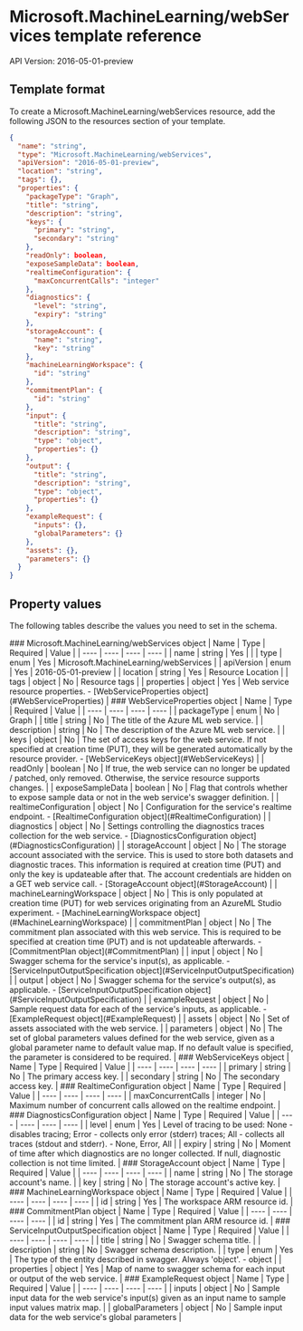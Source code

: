 # Microsoft.MachineLearning/webServices template reference
API Version: 2016-05-01-preview
## Template format

To create a Microsoft.MachineLearning/webServices resource, add the following JSON to the resources section of your template.

```json
{
  "name": "string",
  "type": "Microsoft.MachineLearning/webServices",
  "apiVersion": "2016-05-01-preview",
  "location": "string",
  "tags": {},
  "properties": {
    "packageType": "Graph",
    "title": "string",
    "description": "string",
    "keys": {
      "primary": "string",
      "secondary": "string"
    },
    "readOnly": boolean,
    "exposeSampleData": boolean,
    "realtimeConfiguration": {
      "maxConcurrentCalls": "integer"
    },
    "diagnostics": {
      "level": "string",
      "expiry": "string"
    },
    "storageAccount": {
      "name": "string",
      "key": "string"
    },
    "machineLearningWorkspace": {
      "id": "string"
    },
    "commitmentPlan": {
      "id": "string"
    },
    "input": {
      "title": "string",
      "description": "string",
      "type": "object",
      "properties": {}
    },
    "output": {
      "title": "string",
      "description": "string",
      "type": "object",
      "properties": {}
    },
    "exampleRequest": {
      "inputs": {},
      "globalParameters": {}
    },
    "assets": {},
    "parameters": {}
  }
}
```
## Property values

The following tables describe the values you need to set in the schema.

<a id="Microsoft.MachineLearning/webServices" />
### Microsoft.MachineLearning/webServices object
|  Name | Type | Required | Value |
|  ---- | ---- | ---- | ---- |
|  name | string | Yes |  |
|  type | enum | Yes | Microsoft.MachineLearning/webServices |
|  apiVersion | enum | Yes | 2016-05-01-preview |
|  location | string | Yes | Resource Location |
|  tags | object | No | Resource tags |
|  properties | object | Yes | Web service resource properties. - [WebServiceProperties object](#WebServiceProperties) |


<a id="WebServiceProperties" />
### WebServiceProperties object
|  Name | Type | Required | Value |
|  ---- | ---- | ---- | ---- |
|  packageType | enum | No | Graph |
|  title | string | No | The title of the Azure ML web service. |
|  description | string | No | The description of the Azure ML web service. |
|  keys | object | No | The set of access keys for the web service. If not specified at creation time (PUT), they will be generated automatically by the resource provider. - [WebServiceKeys object](#WebServiceKeys) |
|  readOnly | boolean | No | If true, the web service can no longer be updated / patched, only removed. Otherwise, the service resource supports changes. |
|  exposeSampleData | boolean | No | Flag that controls whether to expose sample data or not in the web service's swagger definition. |
|  realtimeConfiguration | object | No | Configuration for the service's realtime endpoint. - [RealtimeConfiguration object](#RealtimeConfiguration) |
|  diagnostics | object | No | Settings controlling the diagnostics traces collection for the web service. - [DiagnosticsConfiguration object](#DiagnosticsConfiguration) |
|  storageAccount | object | No | The storage account associated with the service. This is used to store both datasets and diagnostic traces. This information is required at creation time (PUT) and only the key is updateable after that. The account credentials are hidden on a GET web service call. - [StorageAccount object](#StorageAccount) |
|  machineLearningWorkspace | object | No | This is only populated at creation time (PUT) for web services originating from an AzureML Studio experiment. - [MachineLearningWorkspace object](#MachineLearningWorkspace) |
|  commitmentPlan | object | No | The commitment plan associated with this web service. This is required to be specified at creation time (PUT) and is not updateable afterwards. - [CommitmentPlan object](#CommitmentPlan) |
|  input | object | No | Swagger schema for the service's input(s), as applicable. - [ServiceInputOutputSpecification object](#ServiceInputOutputSpecification) |
|  output | object | No | Swagger schema for the service's output(s), as applicable. - [ServiceInputOutputSpecification object](#ServiceInputOutputSpecification) |
|  exampleRequest | object | No | Sample request data for each of the service's inputs, as applicable. - [ExampleRequest object](#ExampleRequest) |
|  assets | object | No | Set of assets associated with the web service. |
|  parameters | object | No | The set of global parameters values defined for the web service, given as a global parameter name to default value map. If no default value is specified, the parameter is considered to be required. |


<a id="WebServiceKeys" />
### WebServiceKeys object
|  Name | Type | Required | Value |
|  ---- | ---- | ---- | ---- |
|  primary | string | No | The primary access key. |
|  secondary | string | No | The secondary access key. |


<a id="RealtimeConfiguration" />
### RealtimeConfiguration object
|  Name | Type | Required | Value |
|  ---- | ---- | ---- | ---- |
|  maxConcurrentCalls | integer | No | Maximum number of concurrent calls allowed on the realtime endpoint. |


<a id="DiagnosticsConfiguration" />
### DiagnosticsConfiguration object
|  Name | Type | Required | Value |
|  ---- | ---- | ---- | ---- |
|  level | enum | Yes | Level of tracing to be used: None - disables tracing; Error - collects only error (stderr) traces; All - collects all traces (stdout and stderr). - None, Error, All |
|  expiry | string | No | Moment of time after which diagnostics are no longer collected. If null, diagnostic collection is not time limited. |


<a id="StorageAccount" />
### StorageAccount object
|  Name | Type | Required | Value |
|  ---- | ---- | ---- | ---- |
|  name | string | No | The storage account's name. |
|  key | string | No | The storage account's active key. |


<a id="MachineLearningWorkspace" />
### MachineLearningWorkspace object
|  Name | Type | Required | Value |
|  ---- | ---- | ---- | ---- |
|  id | string | Yes | The workspace ARM resource id. |


<a id="CommitmentPlan" />
### CommitmentPlan object
|  Name | Type | Required | Value |
|  ---- | ---- | ---- | ---- |
|  id | string | Yes | The commitment plan ARM resource  id. |


<a id="ServiceInputOutputSpecification" />
### ServiceInputOutputSpecification object
|  Name | Type | Required | Value |
|  ---- | ---- | ---- | ---- |
|  title | string | No | Swagger schema title. |
|  description | string | No | Swagger schema description. |
|  type | enum | Yes | The type of the entity described in swagger. Always 'object'. - object |
|  properties | object | Yes | Map of name to swagger schema for each input or output of the web service. |


<a id="ExampleRequest" />
### ExampleRequest object
|  Name | Type | Required | Value |
|  ---- | ---- | ---- | ---- |
|  inputs | object | No | Sample input data for the web service's input(s) given as an input name to sample input values matrix map. |
|  globalParameters | object | No | Sample input data for the web service's global parameters |


